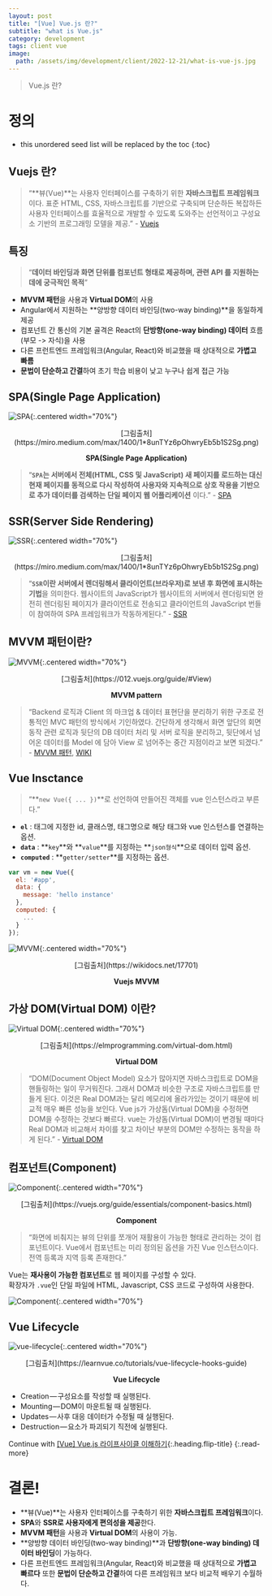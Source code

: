 ```yaml
---
layout: post
title: "[Vue] Vue.js 란?"
subtitle: "what is Vue.js"
category: development
tags: client vue
image:
  path: /assets/img/development/client/2022-12-21/what-is-vue-js.jpg
---
```

> Vue.js 란?

# 정의

* this unordered seed list will be replaced by the toc
{:toc}

## Vuejs 란?

> “**뷰(Vue)**는 사용자 인터페이스를 구축하기 위한 **자바스크립트 프레임워크**이다. 표준 HTML, CSS, 자바스크립트를 기반으로 구축되며 단순하든 복잡하든 사용자 인터페이스를 효율적으로 개발할 수 있도록 도와주는 선언적이고 구성요소 기반의 프로그래밍 모델을 제공.” - [Vuejs](https://vuejs.org/guide/introduction.html)

## 특징

> “**데이터 바인딩과 화면 단위를 컴포넌트 형태로 제공하며, 관련 API 를 지원하는데에 궁극적인 목적**”

- **MVVM 패턴**을 사용과 **Virtual DOM**의 사용
- Angular에서 지원하는 **양방향 데이터 바인딩(two-way binding)**을 동일하게 제공
- 컴포넌트 간 통신의 기본 골격은 React의 **단방향(one-way binding) 데이터** 흐름(부모 -> 자식)을 사용
- 다른 프런트엔드 프레임워크(Angular, React)와 비교했을 때 상대적으로 **가볍고 빠름**
- **문법이 단순하고 간결**하여 초기 학습 비용이 낮고 누구나 쉽게 접근 가능

## SPA(Single Page Application)

![SPA](/assets/img/development/client/2022-12-21/SPA.png){:.centered width="70%"}
<div style="text-align: center">[그림출처](https://miro.medium.com/max/1400/1*8unTYz6pOhwryEb5b1S2Sg.png)</div>

**<center>SPA(Single Page Application)</center>**

> “**`SPA`는 서버에서 전체(HTML, CSS 및 JavaScript) 새 페이지를 로드하는 대신 현재 페이지를 동적으로 다시 작성하여 사용자와 지속적으로 상호 작용을 기반으로 추가 데이터를 검색하는 단일 페이지 웹 어플리케이션** 이다.” - [SPA](https://www.netsolutions.com/insights/single-page-application/)

<!-- Continue with [SPA 란?](adding-foldable-submenu-to-the-sidebar){:.heading.flip-title}
{:.read-more} -->

## SSR(Server Side Rendering)

![SSR](/assets/img/development/client/2022-12-21/SSR.jpg){:.centered width="70%"}
<div style="text-align: center">[그림출처](https://miro.medium.com/max/1400/1*8unTYz6pOhwryEb5b1S2Sg.png)</div>

> “**`SSR`이란 서버에서 렌더링해서 클라이언트(브라우저)로 보낸 후 화면에 표시하는 기법**을 의미한다. 웹사이트의 JavaScript가 웹사이트의 서버에서 렌더링되면 완전히 렌더링된 페이지가 클라이언트로 전송되고 클라이언트의 JavaScript 번들이 참여하여 SPA 프레임워크가 작동하게된다.” - [SSR](https://www.heavy.ai/technical-glossary/server-side-rendering)

<!-- Continue with [SSR 란?](adding-foldable-submenu-to-the-sidebar){:.heading.flip-title}
{:.read-more} -->

## MVVM 패턴이란?

![MVVM](/assets/img/development/client/2022-12-21/mvvm.png){:.centered width="70%"}
<div style="text-align: center">[그림출처](https://012.vuejs.org/guide/#View)</div>

**<center>MVVM pattern</center>**

> “Backend 로직과 Client 의 마크업 & 데이터 표현단을 분리하기 위한 구조로 전통적인 MVC 패턴의 방식에서 기인하였다. 간단하게 생각해서 화면 앞단의 회면 동작 관련 로직과 뒷단의 DB 데이터 처리 및 서버 로직을 분리하고, 뒷단에서 넘어온 데이터를 Model 에 담아 View 로 넘어주는 중간 지점이라고 보면 되겠다.” - [MVVM 패턴](https://joshua1988.github.io/web-development/client/vuejs/vuejs-tutorial-for-beginner/), [WIKI](https://ko.wikipedia.org/wiki/%EB%AA%A8%EB%8D%B8-%EB%B7%B0-%EB%B7%B0%EB%AA%A8%EB%8D%B8)

<!-- Continue with [MVVM 패턴이란?](adding-foldable-submenu-to-the-sidebar){:.heading.flip-title}
{:.read-more} -->

## Vue Insctance

> “**`new Vue({ ... })`**로 선언하여 만들어진 객체를 vue 인스턴스라고 부른다.”

- **`el`** : 태그에 지정한 id, 클래스명, 태그명으로 해당 태그와 vue 인스턴스를 연결하는 옵션.
- **`data`** : **`key`**와 **`value`**를 지정하는 **`json형식`**으로 데이터 입력 옵션.
- **`computed`** : **`getter/setter`**를 지정하는 옵션.

```javascript
var vm = new Vue({
  el: '#app',
  data: {
    message: 'hello instance'
  },
  computed: {
    ...
  }
});
```

![MVVM](/assets/img/development/client/2022-12-21/MVVM_pattern.jpeg){:.centered width="70%"}
<div style="text-align: center">[그림출처](https://wikidocs.net/17701)</div>

**<center>Vuejs MVVM</center>**

<!-- Continue with [Vue Insctance 란?](adding-foldable-submenu-to-the-sidebar){:.heading.flip-title}
{:.read-more} -->

## 가상 DOM(Virtual DOM) 이란?

![Virtual DOM](/assets/img/development/client/2022-12-21/elm-runtime-virtual-dom.jpg){:.centered width="70%"}
<div style="text-align: center">[그림출처](https://elmprogramming.com/virtual-dom.html)</div>

**<center>Virtual DOM</center>**

> “DOM(Document Object Model) 요소가 많아지면 자바스크립트로 DOM을 핸들링하는 일이 무거워진다. 그래서 DOM과 비슷한 구조로 자바스크립트를 만들게 된다. 이것은 Real DOM과는 달리 메모리에 올라가있는 것이기 때문에 비교적 매우 빠른 성능을 보인다. Vue js가 가상돔(Virtual DOM)을 수정하면 DOM을 수정하는 것보다 빠르다. vue는 가상돔(Virtual DOM)이 변경될 때마다 Real DOM과 비교해서 차이를 찾고 차이난 부분의 DOM만 수정하는 동작을 하게 된다.” - [Virtual DOM](https://medium.com/js-dojo/whats-new-in-vue-js-2-0-virtual-dom-dc4b5b827f40)

<!-- Continue with [Virtual DOM이란?](adding-foldable-submenu-to-the-sidebar){:.heading.flip-title}
{:.read-more} -->

## 컴포넌트(Component)

![Component](/assets/img/development/client/2022-12-21/components.png){:.centered width="70%"}
<div style="text-align: center">[그림출처](https://vuejs.org/guide/essentials/component-basics.html)</div>

**<center>Component</center>**

> “화면에 비춰지는 뷰의 단위를 쪼개어 재활용이 가능한 형태로 관리하는 것이 컴포넌트이다. Vue에서 컴포넌트는 미리 정의된 옵션을 가진 Vue 인스턴스이다. 전역 등록과 지역 등록 존재한다.”

Vue는 **재사용이 가능한 컴포넌트**로 웹 페이지를 구성할 수 있다.<br/>
확장자가 `.vue`인 단일 파일에 HTML, Javascript, CSS 코드로 구성하여 사용한다.

![Component](/assets/img/development/client/2022-12-21/vue-component-structure.png){:.centered width="70%"}

## Vue Lifecycle

![vue-lifecycle](/assets/img/development/client/2022-12-21/how-to-use-lifecycle-hooks-in-vue3-1.png){:.centered width="70%"}
<div style="text-align: center">[그림출처](https://learnvue.co/tutorials/vue-lifecycle-hooks-guide)</div>

**<center>Vue Lifecycle</center>**

- Creation — 구성요소를 작성할 때 실행된다.
- Mounting — DOM이 마운트될 때 실행된다.
- Updates — 사후 대응 데이터가 수정될 때 실행된다.
- Destruction — 요소가 파괴되기 직전에 실행된다.

Continue with [[Vue] Vue.js 라이프사이클 이해하기](vue-lifecycle){:.heading.flip-title}
{:.read-more}

# 결론!

- **뷰(Vue)**는 사용자 인터페이스를 구축하기 위한 **자바스크립트 프레임워크**이다.
- **SPA**와 **SSR로 사용자에게 편의성을 제공**한다.
- **MVVM 패턴**을 사용과 **Virtual DOM**의 사용이 가능.
- **양방향 데이터 바인딩(two-way binding)**과 **단방향(one-way binding) 데이터 바인딩**이 가능하다.
- 다른 프런트엔드 프레임워크(Angular, React)와 비교했을 때 상대적으로 **가볍고 빠르다** 또한 **문법이 단순하고 간결**하여 다른 프레임워크 보다 비교적 배우기 수월하다.
